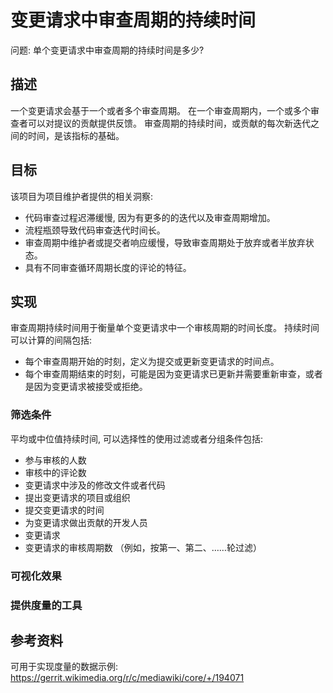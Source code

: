# 变更请求中审查周期的持续时间

问题: 单个变更请求中审查周期的持续时间是多少?

## 描述

一个变更请求会基于一个或者多个审查周期。 在一个审查周期内，一个或多个审查者可以对提议的贡献提供反馈。 审查周期的持续时间，或贡​​献的每次新迭代之间的时间，是该指标的基础。

## 目标
该项目为项目维护者提供的相关洞察:
* 代码审查过程迟滞缓慢, 因为有更多的的迭代以及审查周期增加。
* 流程瓶颈导致代码审查迭代时间长。
* 审查周期中维护者或提交者响应缓慢，导致审查周期处于放弃或者半放弃状态。
* 具有不同审查循环周期长度的评论的特征。

## 实现
审查周期持续时间用于衡量单个变更请求中一个审核周期的时间长度。
持续时间可以计算的间隔包括:
* 每个审查周期开始的时刻，定义为提交或更新变更请求的时间点。
* 每个审查周期结束的时刻，可能是因为变更请求已更新并需要重新审查，或者是因为变更请求被接受或拒绝。

### 筛选条件

平均或中位值持续时间, 可以选择性的使用过滤或者分组条件包括:
* 参与审核的人数
* 审核中的评论数
* 变更请求中涉及的修改文件或者代码
* 提出变更请求的项目或组织
* 提交变更请求的时间
* 为变更请求做出贡献的开发人员
* 变更请求
* 变更请求的审核周期数 （例如，按第一、第二、……轮过滤）

### 可视化效果
### 提供度量的工具

## 参考资料

可用于实现度量的数据示例: https://gerrit.wikimedia.org/r/c/mediawiki/core/+/194071
